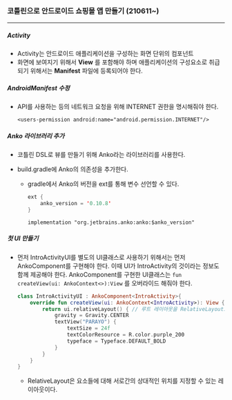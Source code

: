 ### 코틀린으로 안드로이드 쇼핑몰 앱 만들기 (210611~)

---

##### Activity

- Activity는 안드로이드 애플리케이션을 구성하는 화면 단위의 컴포넌트
- 화면에 보여지기 위해서 **View** 를 포함해야 하며 애플리케이션의 구성요소로 취급되기 위해서는 **Manifest** 파일에 등록되어야 한다.

##### AndroidManifest 수정

- API를 사용하는 등의 네트워크 요청을 위해 INTERNET 권한을 명시해줘야 한다.

  `<users-permission android:name="android.permission.INTERNET"/>`

##### Anko 라이브러리 추가

- 코틀린 DSL로 뷰를 만들기 위해 Anko라는 라이브러리를 사용한다.

- build.gradle에 Anko의 의존성을 추가한다.

  - gradle에서 Anko의 버전을 ext를 통해 변수 선언할 수 있다.

    ```kotlin
    ext {
    	anko_version = '0.10.8'
    }
    ```

    `implementation "org.jetbrains.anko:anko:$anko_version"`

##### 첫 UI 만들기

- 먼저 IntroActivityUI를 별도의 UI클래스로 사용하기 위해서는 먼저 AnkoComponent를 구현해야 한다. 이때 UI가 IntroActivity의 것이라는 정보도 함께 제공해야 한다. AnkoComponent를 구현한 UI클래스는 `fun createView(ui: AnkoContext<>):View` 를 오버라이드 해줘야 한다.

  ```kotlin
  class IntroActivityUI : AnkoComponent<IntroActivity>{
      override fun createView(ui: AnkoContext<IntroActivity>): View {
          return ui.relativeLayout() { // 루트 레이아웃을 RelativeLayout으로 지정
              gravity = Gravity.CENTER
              textView("PARAYO") {
                  textSize = 24f
                  textColorResource = R.color.purple_200
                  typeface = Typeface.DEFAULT_BOLD
              }
          }
      }
  }
  ```

  - RelativeLayout은 요소들에 대해 서로간의 상대적인 위치를 지정할 수 있는 레이아웃이다.







